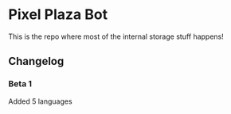 # Pixel Plaza Bot
This is the repo where most of the internal storage stuff happens!
## Changelog
### Beta 1
Added 5 languages
